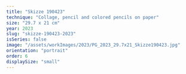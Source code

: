 ```yaml
---
title: "Skizze 190423"
technique: "Collage, pencil and colored pencils on paper"
size: "29.7 x 21 cm"
year: 2023
slug: "skizze-190423-2023"
isSeries: false
image: "/assets/workImages/2023/PG_2023_29.7x21_Skizze190423.jpg"
orientation: "portrait"
order: 6
displaySize: "small"
---
```

